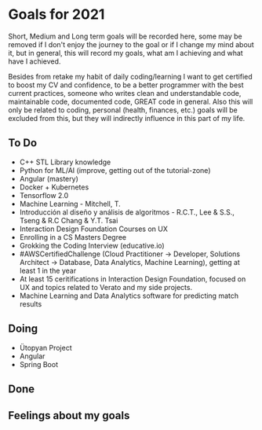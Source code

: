 # Goals for 2021

Short, Medium and Long term goals will be recorded here, some may be removed if I don't enjoy the journey to the goal or if I change my mind about it, but in general, this will record my goals, what am I achieving and what have I achieved.

Besides from retake my habit of daily coding/learning I want to get certified to boost my CV and confidence, to be a better programmer with the best current practices, someone who writes clean and understandable code, maintainable code, documented code, GREAT code in general. Also this will only be related to coding, personal (health, finances, etc.) goals will be excluded from this, but they will indirectly influence in this part of my life.

## To Do

- C++ STL Library knowledge
- Python for ML/AI (improve, getting out of the tutorial-zone)
- Angular (mastery)
- Docker + Kubernetes
- Tensorflow 2.0
- Machine Learning - Mitchell, T.
- Introducción al diseño y análisis de algoritmos - R.C.T., Lee & S.S., Tseng & R.C Chang & Y.T. Tsai
- Interaction Design Foundation Courses on UX
- Enrolling in a CS Masters Degree
- Grokking the Coding Interview (educative.io)
- #AWSCertifiedChallenge (Cloud Practitioner -> Developer, Solutions Architect -> Database, Data Analytics, Machine Learning), getting at least 1 in the year
- At least 15 ceritifications in Interaction Design Foundation, focused on UX and topics related to Verato and my side projects.
- Machine Learning and Data Analytics software for predicting match results

## Doing

- Ütopyan Project
- Angular
- Spring Boot

## Done

## Feelings about my goals
